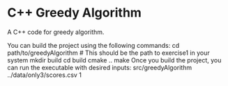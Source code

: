 # C++ Greedy Algorithm
A C++ code for greedy algorithm.

You can build the project using the following commands:
cd path/to/greedyAlgorithm # This should be the path to exercise1 in your system
mkdir build
cd build
cmake ..
make
Once you build the project, you can run the executable with desired inputs:
src/greedyAlgorithm ../data/only3/scores.csv 1
